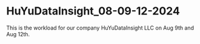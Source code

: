 # HuYuDataInsight_08-09-12-2024
This is the workload for our company HuYuDataInsight LLC on Aug 9th and Aug 12th.
